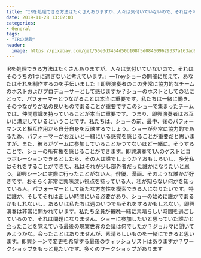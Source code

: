 ```yaml
---
title: "IRを処理できる方法はたくさんありますが、人々は気付いていないので、それはそのうちの1つに過ぎないと考えています。"
date: 2019-11-28 13:02:03
categories:
- General
tags:
- "IRの誘致"
header:
  image: https://pixabay.com/get/55e3d3454d50b108f5d084609629337a163ad9ed504c704c722b72d59448c55b_1280.jpg
---
```


IRを処理できる方法はたくさんありますが、人々は気付いていないので、それはそのうちの1つに過ぎないと考えています。」—Treyショーの開催に加えて、あなたはそれを制作するのを手伝いました！即興演奏者のこの非常に協力的なチームのホストおよびプロデューサーとして感じますか？ショーのホストとしての私にとって、パフォーマーとつながることは本当に重要です。私たちは一緒に働き、そのつながりが私の良いものであることが重要ですこのショーで集まったチームでは、仲間意識を持っていることが本当に重要です。つまり、即興演奏者はお互いに満足しているということです。私たちは、ショーの前、最中、後のパフォーマンスと相互作用から自分自身を反映するでしょう。ショーが非常に協力的であるため、パフォーマーがお互いと一緒にいる感覚を感じることが重要だと思いますが、また、彼らがゲームに参加していることかつてないほど一緒に。そうすることで、ショーの所有権を感じることができます。即興演奏で1人のゲストとコラボレーションできるとしたら、その人は誰でしょうか？おもしろいし、多分私はそれをすることができた、私はそれが少し部外者だった誰かになりたいと思う。即興シーンに実際に行ったことがない人。俳優、漫画、そのような誰かが好きです。おそらく非常に興味深い視点を持っている人、私が知らない何かを知っている人。パフォーマーとして新たな方向性を模索できる人になりたいです。特に誰か、そしてそれは正しい時間にいる必要があり、ショーの始めに誰かであるかもしれないし、あるいは私たちは週のいつでもそれをするかもしれない。即興演奏は非常に開かれています。私たち全員が毎晩一緒に素晴らしい時間を過ごしているので、それは問題になりません。ショーに参加したいと思っていた誰かと会ったことを覚えている最後の現実世界の会議は何でしたか？ジョルマに聞いてみようかな。会ったことはありませんが、素晴らしいものを一緒にできると思います。即興シーンで変更を希望する最後のウィッシュリストはありますか？ワークショップをもっと見たいです。多くのワークショップがあります
